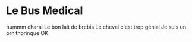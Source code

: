 # Le Bus Medical
hummm charal
Le bon lait de brebis
Le cheval c'est trop génial
Je suis un ornithorinque OK
